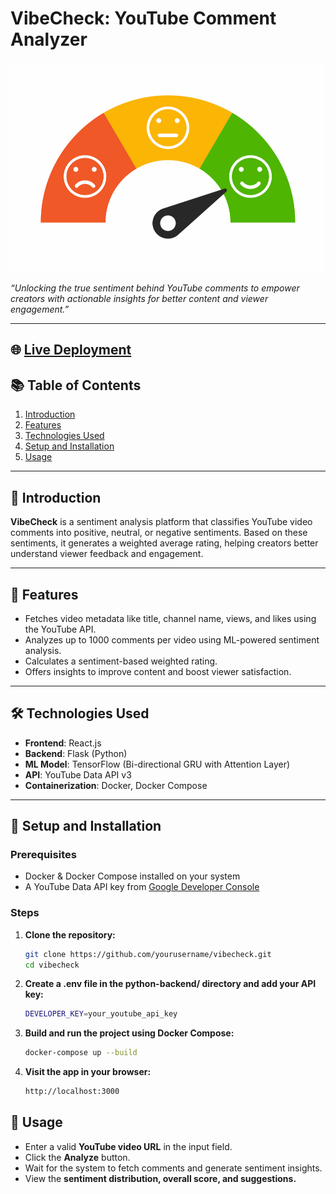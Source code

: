 # VibeCheck: YouTube Comment Analyzer

![Banner](frontend/src/assets/banner.jpg)

*“Unlocking the true sentiment behind YouTube comments to empower creators with actionable insights for better content and viewer engagement.”*

---

## 🌐 [Live Deployment](https://yt-comment-analyser-frontend.onrender.com/)  



## 📚 Table of Contents

1. [Introduction](#introduction)  
2. [Features](#features)  
3. [Technologies Used](#technologies-used)  
4. [Setup and Installation](#setup-and-installation)  
5. [Usage](#usage)

---

## 🧠 Introduction

**VibeCheck** is a sentiment analysis platform that classifies YouTube video comments into positive, neutral, or negative sentiments. Based on these sentiments, it generates a weighted average rating, helping creators better understand viewer feedback and engagement.

---

## 🚀 Features

- Fetches video metadata like title, channel name, views, and likes using the YouTube API.
- Analyzes up to 1000 comments per video using ML-powered sentiment analysis.
- Calculates a sentiment-based weighted rating.
- Offers insights to improve content and boost viewer satisfaction.

---

## 🛠️ Technologies Used

- **Frontend**: React.js  
- **Backend**: Flask (Python)  
- **ML Model**: TensorFlow (Bi-directional GRU with Attention Layer)  
- **API**: YouTube Data API v3  
- **Containerization**: Docker, Docker Compose  

---

## 🧰 Setup and Installation

### Prerequisites

- Docker & Docker Compose installed on your system  
- A YouTube Data API key from [Google Developer Console](https://console.developers.google.com)

### Steps

1. **Clone the repository:**

   ```bash
   git clone https://github.com/yourusername/vibecheck.git
   cd vibecheck
   ```

2. **Create a .env file in the python-backend/ directory and add your API key:**

   ```bash
   DEVELOPER_KEY=your_youtube_api_key
   ```

3. **Build and run the project using Docker Compose:**

   ```bash
   docker-compose up --build
   ```

4. **Visit the app in your browser:**

   ```bash
   http://localhost:3000
   ```

## 🧪 Usage
- Enter a valid **YouTube video URL** in the input field.
- Click the **Analyze** button. 
- Wait for the system to fetch comments and generate sentiment insights.
- View the **sentiment distribution, overall score, and suggestions.**

